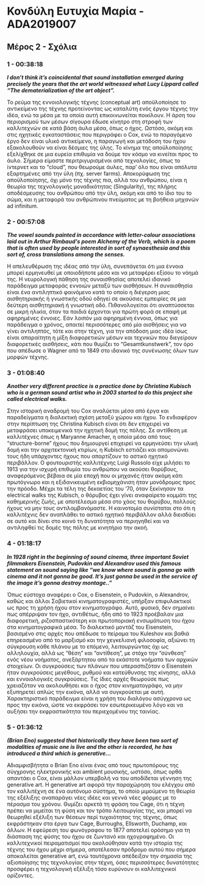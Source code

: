 # Κονδύλη Ευτυχία Μαρία - ADA2019007
## Μέρος 2 - Σχόλια

### 1 - 00:38:18
_**I don’t think it’s coincidental that sound installation emerged during precisely the years that the art world witnessed what Lucy Lippard called “The dematerialization of the art object”.**_

Το ρεύμα της εννοιολογικής τέχνης (conceptual art) αποϋλοποίησε το αντικείμενο της τέχνης προτείνοντας ως καταλύτη ενός έργου τέχνης την ιδέα, ενώ τα μέσα με τα οποία αυτή επικοινωνείται ποικίλουν. Η άρση του περιορισμού των μέσων σίγουρα έδωσε κίνητρο στη στροφή των καλλιτεχνών σε κατά βάση άυλα μέσα, όπως ο ήχος. Ωστόσο, ακόμη και στις ηχητικές εγκαταστάσεις που περιγράφει ο Cox, ενώ το παραγόμενο έργο δεν είναι υλικό αντικείμενο, η παραγωγή και μετάδοση του ήχου εξακολουθούν να είναι δέσμιες της ύλης.
Το κίνημα της αποϋλοποίησης εξελίχθηκε σε μια ευρεία επιθυμία να δούμε τον κόσμο να κινείται προς το άυλο. Σήμερα είμαστε περιτριγυρισμένοι από τεχνολογίες, όπως το ίντερνετ και το “cloud”, που θεωρούμε άυλες, παρ’ όλο που είναι απόλυτα εξαρτημένες από την ύλη (πχ. server farms). Αποκορύφωση της αποϋλοποίησης, όχι μόνο της τέχνης πια, αλλά του ανθρώπου, είναι η θεωρία της τεχνολογικής μοναδικότητας (Singularity), της πλήρης αποδέσμευσης του ανθρώπου από την ύλη, ακόμη και από το ίδιο του το σώμα, και η μεταφορά του ανθρώπινου πνεύματος με τη βοήθεια μηχανών ad infinitum. 

### 2 - 00:57:08
_**The vowel sounds painted in accordance with letter-colour associations laid out in Arthur Rimbaud's poem Alchemy of the Verb, which is a poem that is often used by people interested in sort of synaesthesia and this sort of, cross translations among the senses.**_

Η απελευθέρωση της ιδέας από την ύλη, συνεπάγεται ότι μια έννοια μπορεί ερμηνευθεί με οποιοδήποτε μέσο και να μεταφέρει εξίσου το νόημά της. Η νευρολογική πάθηση της συναισθησίας αποτελεί ιδανικό παράδειγμα μεταφοράς εννοιών μεταξύ των αισθήσεων. 
Η συναισθησία είναι ένα αντιληπτικό φαινόμενο κατά το οποίο η διέγερση μιας αισθητηριακής ή γνωστικής οδού οδηγεί σε ακούσιες εμπειρίες σε μια δεύτερη αισθητηριακή ή γνωστική οδό. Πιθανολογείται ότι αναπτύσσεται σε μικρή ηλικία, όταν τα παιδιά έρχονται για πρώτη φορά σε επαφή με αφηρημένες έννοιες.
Εάν λοιπόν μια αφηρημένη έννοια, όπως για παράδειγμα ο χρόνος, απαιτεί περισσότερες από μία αισθήσεις για να γίνει αντιληπτός, τότε και στην τέχνη, για την απόδοση μιας ιδέα ίσως είναι απαραίτητη η μίξη διαφορετικών μέσων και τεχνικών που διεγείρουν διαφορετικές αισθήσεις, κάτι που θυμίζει το “Gesamtkunstwerk”, τον όρο που απέδωσε ο Wagner από το 1849 στο ιδανικό της συνένωσης όλων των μορφών τέχνης.

### 3 - 01:08:40
_**Αnother very different practice is a practice done by Christina Kubisch who is a german sound artist who in 2003 started to do this project she called electrical walks.**_

Στην ιστορική αναδρομή του Cox αναλύεται μέσα από έργα και παραδείγματα η διαλεκτική σχέση μεταξύ χώρου και ήχου. Το ενδιαφέρον στην περίπτωση της Christina Kubisch είναι ότι δεν επιχειρεί να μεταφράσει υποκειμενικά την ηχητική δομή της πόλης. Σε αντίθεση με καλλιτέχνες όπως η Maryanne Amacher, η οποία μέσα από τους “structure-borne” ήχους που δημιουργεί επιχειρεί να ερμηνεύσει την υλική δομή και την αρχιτεκτονική κτιρίων, η Kubisch εστιάζει και απομονώνει τους ήδη υπάρχοντες ήχους που απαρτίζουν το αστικό ηχητικό περιβάλλον. 
Ο φουτουριστής καλλιτέχνης Luigi Russolo είχε μιλήσει το 1913 για την ισχυρή επιθυμία του ανθρώπου να ακούσει θορύβους, αναφερόμενος βέβαια σε μία εποχή που οι μηχανές ήταν ακόμη κάτι πρωτόγνωρο και η εξιδανικευμένη εκβιομηχάνιση ήταν μονόδρομος προς την πρόοδο. Μέχρι τα τέλη της δεκαετίας του ‘70, όταν ξεκίνησαν τα electrical walks της Kubisch, ο θόρυβος έχει γίνει αναφαίρετο κομμάτι της καθημερινής ζωής, με αποτέλεσμα μέσα στο χάος του θορύβου, πολλούς ήχους να μην τους αντιλαμβανόμαστε. Η καινοτομία συνίσταται στο ότι η καλλιτέχνις δεν αναπλάθει το αστικό ηχητικό περιβάλλον αλλά διεισδύει σε αυτό και δίνει στο κοινό τη δυνατότητα να περιηγηθεί και να αντιληφθεί τις δομές της πόλης με κινητήριο την ακοή.

### 4 - 01:18:17
_**In 1928 right in the beginning of sound cinema, three important Soviet filmmakers Eisenstein, Pudovkin and Alexandrov used this famous statement on sound saying like “we know where sound is gonna go with cinema and it not gonna be good. It’s just gonna be used in the service of the image it’s gonna destroy montage..”**_

Όπως εύστοχα αναφέρει ο Cox, ο Eisenstein, o Pudovkin, ο Alexandrov, καθώς και άλλοι Σοβιετικοί κινηματογραφιστές, υπήρξαν επιφυλακτικοί ως προς τη χρήση ήχου στον κινηματογράφο. Αυτό, φυσικά, δεν σημαίνει πως απέρριψαν τον ήχο, αντιθέτως, ήδη από το 1923 προέβαλαν μια διαφορετική, ριζοσπαστικότερη και πρωτοποριακή ενσωμάτωση του ήχου στα κινηματογραφικά μέσα. 
Το διαλεκτικό μοντάζ του Eisenstein, βασισμένο στις αρχές που απέδωσε το πείραμα του Kuleshov και βαθιά επηρεασμένο από το μαρξισμό και την χεγκελιανή φιλοσοφία, αξιώνει τη σύγκρουση κάθε πλάνου με το επόμενο, λειτουργώντας όχι ως αλληλουχία, αλλά ως “θέση” και “αντίθεση”, με στόχο την “σύνθεση” ενός νέου νοήματος, ανεξάρτητου από τα εκάστοτε νοήματα των αρχικών στοιχείων. Οι συγκρούσεις των πλάνων που υπερασπιζόταν ο Eisenstein ήταν συγκρούσεις μεγέθους, ρυθμού και κατεύθυνσης της κίνησης, αλλά και εννοιολογικές συγκρούσεις. Τις ίδιες αρχές θεωρούσε πως χρειαζόταν να ακολουθήσει και ο ήχος στον κινηματογράφο, να μην εξυπηρετεί απλώς την εικόνα, αλλά να συγκρούεται με αυτή. Χαρακτηριστικό παράδειγμα είναι η χρήση του διαλόγου ασύγχρονα ως προς την εικόνα, ώστε να εκφράσει τον εσωτερικευμένο λόγο και να αυξήσει την εκφραστικότητα του περιεχομένου της ταινίας.

### 5 - 01:36:12
_**(Brian Eno) suggested that historically they have been two sort of modalities of music one is live and the other is recorded, he has introduced a third which is generative…**_

Αδιαμφισβήτητα ο Brian Eno είναι ένας από τους πρωτοπόρους της σύγχρονης ηλεκτρονικής και ambient μουσικής, ωστόσο, όπως ορθά απαντάει ο Cox, είναι μάλλον υπερβολή να του αποδίδεται γέννηση της generative art. 
Η generative art αφορά την παραχώρηση του ελέγχου από τον καλλιτέχνη σε ένα αυτόνομο σύστημα, το οποίο μιμούμενο τη θεωρία της εξέλιξης αναπαράγει νέες ιδέες και γεννά νέες φόρμες με το πέρασμα του χρόνου. Θυμίζει αρκετά τη φράση του Cage, ότι η τέχνη πρέπει να μιμείται τη φύση και τον τρόπο λειτουργίας της, και μπορεί να θεωρηθεί εξέλιξη των θέσεων περί τυχαιότητας της τέχνης, όπως εκφράστηκαν στα έργα των Cage, Burroughs, Ellsworth, Duchamp, και άλλων.
Η εφεύρεση του φωνόγραφου το 1877 αποτελεί ορόσημο για τη διάσπαση της φύσης του ήχου σε ζωντανό και ηχογραφημένο. Οι καλλιτεχνικοί πειραματισμοί που ακολούθησαν κατά την ιστορία της τέχνης του ήχου μέχρι σήμερα, αποτέλεσαν πρόδρομο αυτού που σήμερα αποκαλείται generative art, ενώ ταυτόχρονα απέδειξαν την σημασία της αξιοποίησης της τεχνολογίας στην τέχνη, όσες περισσότερες δυνατότητες προσφέρει η τεχνολογική εξέλιξη τόσο ευρύνουν οι καλλιτεχνικοί ορίζοντες.
